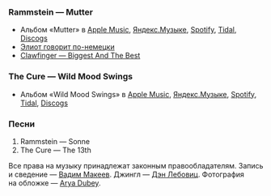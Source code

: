 ### Rammstein — Mutter

- Альбом «Mutter» в
  [Apple Music](https://music.apple.com/album/1440770702),
  [Яндекс.Музыке](https://music.yandex.com/album/3542),
  [Spotify](https://open.spotify.com/album/1CtTTpKbHU8KbHRB4LmBbv),
  [Tidal](https://tidal.com/browse/album/2317866),
  [Discogs](https://www.discogs.com/master/95285)
- [Элиот говорит по-немецки](https://youtu.be/juoGcpMPpvg)
- [Clawfinger — Biggest And The Best](https://youtu.be/NDYzZ5fvEm0)

### The Cure — Wild Mood Swings

- Альбом «Wild Mood Swings» в
  [Apple Music](https://music.apple.com/album/1443857517),
  [Яндекс.Музыке](https://music.yandex.com/album/2510707),
  [Spotify](https://open.spotify.com/album/4VArO919KzAphNk7Kei20g),
  [Tidal](https://tidal.com/browse/album/635201),
  [Discogs](https://www.discogs.com/master/32090)

### Песни

1. Rammstein — Sonne
2. The Cure — The 13th

Все права на музыку принадлежат законным правообладателям.
Запись и сведение — [Вадим Макеев](https://twitter.com/pepelsbey).
Джингл — [Дэн Лебовиц](https://www.youtube.com/channel/UC38A5qHrlc_Zgua7vL4b96w).
Фотография на обложке — [Arya Dubey](https://unsplash.com/photos/8eYI8qcEFxI).
